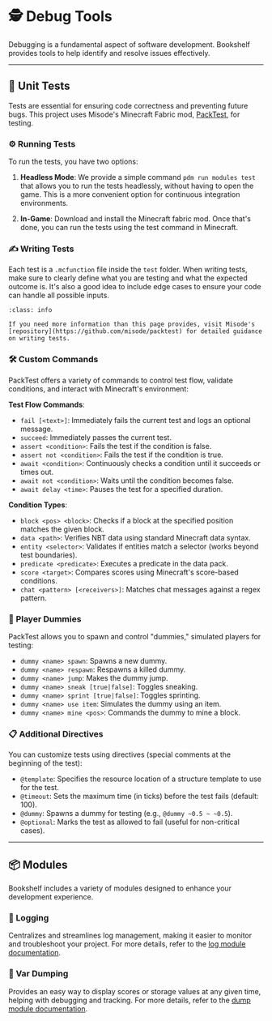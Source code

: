 # 🕵️ Debug Tools

Debugging is a fundamental aspect of software development. Bookshelf provides tools to help identify and resolve issues effectively.

---

## 🧪 Unit Tests

Tests are essential for ensuring code correctness and preventing future bugs. This project uses Misode's Minecraft Fabric mod, [PackTest](https://github.com/misode/packtest), for testing.


### ⚙️ Running Tests

To run the tests, you have two options:

1. **Headless Mode**: We provide a simple command `pdm run modules test` that allows you to run the tests headlessly, without having to open the game. This is a more convenient option for continuous integration environments.

2. **In-Game**: Download and install the Minecraft fabric mod. Once that's done, you can run the tests using the test command in Minecraft.


### ✍️ Writing Tests

Each test is a `.mcfunction` file inside the `test` folder.
When writing tests, make sure to clearly define what you are testing and what the expected outcome is. It's also a good idea to include edge cases to ensure your code can handle all possible inputs.

```{admonition} Learn more...
:class: info

If you need more information than this page provides, visit Misode's [repository](https://github.com/misode/packtest) for detailed guidance on writing tests.
```


### 🛠️ Custom Commands

PackTest offers a variety of commands to control test flow, validate conditions, and interact with Minecraft's environment:

**Test Flow Commands**:
- `fail [<text>]`: Immediately fails the current test and logs an optional message.
- `succeed`: Immediately passes the current test.
- `assert <condition>`: Fails the test if the condition is false.
- `assert not <condition>`: Fails the test if the condition is true.
- `await <condition>`: Continuously checks a condition until it succeeds or times out.
- `await not <condition>`: Waits until the condition becomes false.
- `await delay <time>`: Pauses the test for a specified duration.

**Condition Types**:
- `block <pos> <block>`: Checks if a block at the specified position matches the given block.
- `data <path>`: Verifies NBT data using standard Minecraft data syntax.
- `entity <selector>`: Validates if entities match a selector (works beyond test boundaries).
- `predicate <predicate>`: Executes a predicate in the data pack.
- `score <target>`: Compares scores using Minecraft's score-based conditions.
- `chat <pattern> [<receivers>]`: Matches chat messages against a regex pattern.

### 🧍 Player Dummies

PackTest allows you to spawn and control "dummies," simulated players for testing:

- `dummy <name> spawn`: Spawns a new dummy.
- `dummy <name> respawn`: Respawns a killed dummy.
- `dummy <name> jump`: Makes the dummy jump.
- `dummy <name> sneak [true|false]`: Toggles sneaking.
- `dummy <name> sprint [true|false]`: Toggles sprinting.
- `dummy <name> use item`: Simulates the dummy using an item.
- `dummy <name> mine <pos>`: Commands the dummy to mine a block.

### 📋 Additional Directives

You can customize tests using directives (special comments at the beginning of the test):

- `@template`: Specifies the resource location of a structure template to use for the test.
- `@timeout`: Sets the maximum time (in ticks) before the test fails (default: 100).
- `@dummy`: Spawns a dummy for testing (e.g., `@dummy ~0.5 ~ ~0.5`).
- `@optional`: Marks the test as allowed to fail (useful for non-critical cases).


---

## 📦 Modules

Bookshelf includes a variety of modules designed to enhance your development experience.

### 📄 Logging

Centralizes and streamlines log management, making it easier to monitor and troubleshoot your project. For more details, refer to the [log module documentation](project:../modules/log.md).

### 🔬 Var Dumping

Provides an easy way to display scores or storage values at any given time, helping with debugging and tracking. For more details, refer to the [dump module documentation](project:../modules/dump.md).
